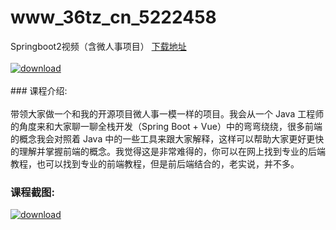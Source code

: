 # www_36tz_cn_5222458
Springboot2视频（含微人事项目）
[下载地址](http://www.36tz.cn/article/5222458 "下载地址")
<br/></br>[![download](http://36tz.cn/muke_img/2022_01_1-31-300x174.png "下载地址")](http://www.36tz.cn/article/5222458 "下载地址")
<br/></br>### 课程介绍:<br/></br>带领大家做一个和我的开源项目微人事一模一样的项目。我会从一个 Java 工程师的角度来和大家聊一聊全栈开发（Spring Boot + Vue）中的弯弯绕绕，很多前端的概念我会对照着 Java 中的一些工具来跟大家解释，这样可以帮助大家更好更快的理解并掌握前端的概念。我觉得这是非常难得的，你可以在网上找到专业的后端教程，也可以找到专业的前端教程，但是前后端结合的，老实说，并不多。

### 课程截图:
[![download](http://36tz.cn/muke_img/2022_01_2-35.png "下载地址")](http://www.36tz.cn/article/5222458 "下载地址")
